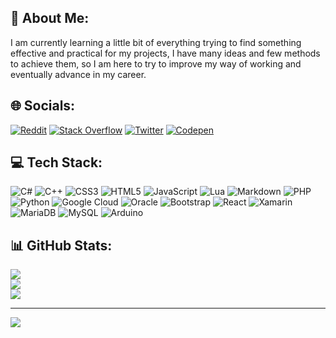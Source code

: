 ## 💫 About Me:
I am currently learning a little bit of everything trying to find something effective and practical for my projects, I have many ideas and few methods to achieve them, so I am here to try to improve my way of working and eventually advance in my career.


## 🌐 Socials:
[![Reddit](https://img.shields.io/badge/Reddit-%23FF4500.svg?logo=Reddit&logoColor=white)](https://reddit.com/user/CristianCDM) [![Stack Overflow](https://img.shields.io/badge/-Stackoverflow-FE7A16?logo=stack-overflow&logoColor=white)](https://stackoverflow.com/users/22126622) [![Twitter](https://img.shields.io/badge/Twitter-%231DA1F2.svg?logo=Twitter&logoColor=white)](https://twitter.com/Cristianzdmc14) [![Codepen](https://img.shields.io/badge/Codepen-000000?style=for-the-badge&logo=codepen&logoColor=white)](https://codepen.io/CristianDCM) 

## 💻 Tech Stack:
![C#](https://img.shields.io/badge/c%23-%23239120.svg?style=flat-square&logo=c-sharp&logoColor=white) ![C++](https://img.shields.io/badge/c++-%2300599C.svg?style=flat-square&logo=c%2B%2B&logoColor=white) ![CSS3](https://img.shields.io/badge/css3-%231572B6.svg?style=flat-square&logo=css3&logoColor=white) ![HTML5](https://img.shields.io/badge/html5-%23E34F26.svg?style=flat-square&logo=html5&logoColor=white) ![JavaScript](https://img.shields.io/badge/javascript-%23323330.svg?style=flat-square&logo=javascript&logoColor=%23F7DF1E) ![Lua](https://img.shields.io/badge/lua-%232C2D72.svg?style=flat-square&logo=lua&logoColor=white) ![Markdown](https://img.shields.io/badge/markdown-%23000000.svg?style=flat-square&logo=markdown&logoColor=white) ![PHP](https://img.shields.io/badge/php-%23777BB4.svg?style=flat-square&logo=php&logoColor=white) ![Python](https://img.shields.io/badge/python-3670A0?style=flat-square&logo=python&logoColor=ffdd54) ![Google Cloud](https://img.shields.io/badge/Google%20Cloud-%234285F4.svg?style=flat-square&logo=google-cloud&logoColor=white) ![Oracle](https://img.shields.io/badge/Oracle-F80000?style=flat-square&logo=oracle&logoColor=white) ![Bootstrap](https://img.shields.io/badge/bootstrap-%23563D7C.svg?style=flat-square&logo=bootstrap&logoColor=white) ![React](https://img.shields.io/badge/react-%2320232a.svg?style=flat-square&logo=react&logoColor=%2361DAFB) ![Xamarin](https://img.shields.io/badge/Xamarin-3199DC?style=flat-square&logo=xamarin&logoColor=white) ![MariaDB](https://img.shields.io/badge/MariaDB-003545?style=flat-square&logo=mariadb&logoColor=white) ![MySQL](https://img.shields.io/badge/mysql-%2300f.svg?style=flat-square&logo=mysql&logoColor=white) ![Arduino](https://img.shields.io/badge/-Arduino-00979D?style=flat-square&logo=Arduino&logoColor=white)
## 📊 GitHub Stats:
![](https://github-readme-stats.vercel.app/api?username=CristianDCM&theme=radical&hide_border=false&include_all_commits=false&count_private=false)<br/>
![](https://github-readme-streak-stats.herokuapp.com/?user=CristianDCM&theme=radical&hide_border=false)<br/>
![](https://github-readme-stats.vercel.app/api/top-langs/?username=CristianDCM&theme=radical&hide_border=false&include_all_commits=false&count_private=false&layout=compact)

---
[![](https://visitcount.itsvg.in/api?id=CristianDCM&icon=0&color=0)](https://visitcount.itsvg.in)

